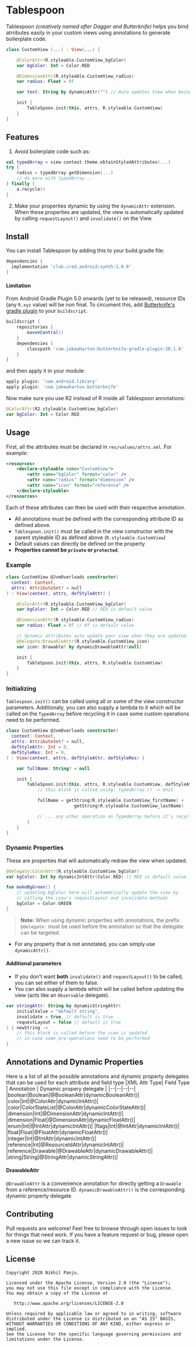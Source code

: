 # Tablespoon

Tablespoon *(creatively named after Dagger and Butterknife)* helps you bind atrributes easily in your custom views using annotations to generate boilerplate code.
```kotlin
class CustomView (...) : View(...) {

	@ColorAttr(R.styleable.CustomView_bgColor)
	var bgColor: Int = Color.RED

	@DimensionAttr(R.styleable.CustomView_radius)
	var radius: Float = 0f

	var text: String by dynamicAttr("") // Auto updates View when being set

	init {
		TableSpoon.init(this, attrs, R.styleable.CustomView)
	}
}
```

## Features

 1. Avoid boilerplate code such as:
```kotlin
val typedArray = view.context.theme.obtainStyledAttributes(...)
try {
	radius = typedArray.getDimension(...)
	// do more with typedArray...
} finally {
	a.recycle()
}
```
2. Make your properties dynamic by using the `dynamicAttr` extension. When these properties are updated, the view is automatically updated by calling `requestLayout()` and `invalidate()` on the View.

## Install
You can install Tablespoon by adding this to your build.gradle file:

```groovy
dependencies {
  implementation 'club.cred.android:synth:1.0.0'
}
```
#### Limitation
From Android Gradle Plugin 5.0 onwards (yet to be released), resource IDs (any `R.xyz` value) will be non final. To circument this, add [Butterknife's gradle plugin](https://github.com/JakeWharton/butterknife#library-projects) to your `buildscript`.
```groovy
buildscript {
	repositories {
		mavenCentral()
	}
	dependencies {
		classpath 'com.jakewharton:butterknife-gradle-plugin:10.1.0'
	}
}
```

and then apply it in your module:

```groovy
apply plugin: 'com.android.library'
apply plugin: 'com.jakewharton.butterknife'
```
Now make sure you use R2 instead of R inside all Tablespoon annotations:

```kotlin
@ColorAttr(R2.styleable.CustomView_bgColor)
var bgColor: Int = Color.RED
```


## Usage

First, all the attributes must be declared in `res/values/attrs.xml`. For example:

```xml
<resources>
	<declare-styleable name="CustomView">
		<attr name="bgColor" format="color" />
		<attr name="radius" format="dimension" />
		<attr name="icon" format="reference" />
	</declare-styleable>
</resources>
```

Each of these attributes can then be used with their respective annotation.
- All annotations must be defined with the corresponding attribute ID as defined above.
- `Tablespoon.init()` must be called in the view constructor  with the parent styleable ID as defined above (`R.styleable.CustomView`)
- Default values can directly be defined on the property
- **Properties cannot be `private` or `protected`**.

### Example
```kotlin
class CustomView @JvmOverloads constructor(
  context: Context,
  attrs: AttributeSet? = null
) : View(context, attrs, defStyleAttr) {

	@ColorAttr(R.styleable.CustomView_bgColor)
	var bgColor: Int = Color.RED // RED is default value

	@DimensionAttr(R.styleable.CustomView_radius)
	var radius: Float = 0f // 0f is default value

	// dynamic attributes auto update your view when they are updated
	@delegate:DrawableAttr(R.styleable.CustomView_icon)
	var icon: Drawable? by dynamicDrawableAttr(null)

	init {
		TableSpoon.init(this, attrs, R.styleable.CustomView)
	}
}
```

### Initializing
`Tablespoon.init()` can be called using all or some of the view constructor parameters.
Additionaly, you can also supply a lambda to it which will be called on the `TypedArray` before recycling it in case some custom operations need to be performed.

```kotlin
class CustomView @JvmOverloads constructor(
  context: Context,
  attrs: AttributeSet? = null,
  defStyleAttr: Int = 0,
  defStyleRes: Int = 0,
) : View(context, attrs, defStyleAttr, defStyleRes) {

	var fullName: String? = null

	init {
		TableSpoon.init(this, attrs, R.styleable.CustomView, defStyleAttr, defStyleRes) {
			// this block is called using: TypedArray.() -> Unit

			fullName = getString(R.styleable.CustomView_firstName) +
						  getString(R.styleable.CustomView_lastName)

			// ... any other operation on TypedArray before it's recycled
		}
	}
}
```


### Dynamic Properties
These are properties that will automatically redraw the view when updated.
```kotlin
@delegate:ColorAttr(R.styleable.CustomView_bgColor)
var bgColor: Int by dynamicIntAttr(Color.RED) // RED is default value

fun makeBgGreen() {
	// updating bgColor here will automatically update the view by
	// calling the view's requestLayout and invalidate methods
	bgColor = Color.GREEN
}
```
> **Note:** When using dynamic properties with annotations, the prefix `@delegate:` must be used before the annotation so that the delegate can be targeted.

- For any property that is not annotated, you can simply use `dynamicAttr()`.

#### Additional parameters
- If you don't want **both** `invalidate()` and `requestLayout()` to be called, you can set either of them to false.
- You can also supply a lambda which will be called before updating the view (acts like an `Observable` delegate).
```kotlin
var stringAttr: String by dynamicStringAttr(
	initialValue = "default string",
	invalidate = true, // default is true
	requestLayout = false // default is true
) { newString ->
	// this block is called before the view is updated
	// in case some pre-operations need to be performed
}

```

## Annotations and Dynamic Properties

Here is a list of all the possible annotations and dynamic property delegates that can be used for each attribute and field type
|XML Attr Type| Field Type | Annotation | Dynamic propery delegate |
|--|--|--|--|
|boolean|Boolean|@BooleanAttr|dynamicBooleanAttr()|
|color|Int|@ColorAttr|dynamicIntAttr()|
|color|ColorStateList|@ColorAttr|dynamicColorStateAttr()|
|dimension|Int|@DimensionAttr|dynamicIntAttr()|
|dimension|Float|@DimensionAttr|dynamicFloatAttr()|
|enum|Int|@IntAttr|dynamicIntAttr()|
|flags|Int|@IntAttr|dynamicIntAttr()|
|float|Float|@FloatAttr|dynamicFloatAttr()|
|integer|Int|@IntAttr|dynamicIntAttr()|
|reference|Int|@ResourceIdAttr|dynamicIntAttr()|
|reference|Drawable|@DrawableAttr|dynamicDrawableAttr()|
|string|String|@StringAttr|dynamicStringAttr()|

#### DrawableAttr
`@DrawableAttr` is a convenience annotation for directly getting a `Drawable` from a reference/resource ID.
`dynamicDrawableAttr()` is the corresponding dynamic property delegate.


## Contributing

Pull requests are welcome! Feel free to browse through open issues to look for things that need work. If you have a feature request or bug, please open a new issue so we can track it.


## License


```
Copyright 2020 Nikhil Panju.

Licensed under the Apache License, Version 2.0 (the "License");
you may not use this file except in compliance with the License.
You may obtain a copy of the License at

   http://www.apache.org/licenses/LICENSE-2.0

Unless required by applicable law or agreed to in writing, software
distributed under the License is distributed on an "AS IS" BASIS,
WITHOUT WARRANTIES OR CONDITIONS OF ANY KIND, either express or implied.
See the License for the specific language governing permissions and
limitations under the License.
```
